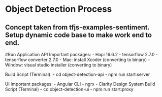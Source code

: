 # Object Detection Process
## Concept taken from tfjs-examples-sentiment. Setup dynamic code base to make work end to end.

#Run Application
API
  Important packages:
    - Hapi 16.6.2
    - tensorflow 2.7.0
    - tensorflow converter 2.7.0
      - Mac: install Xcoder (converting to binary)
      - Window: visual studio installer (converting to binary)
      
  Build Script (Terminal):
    - cd object-detection-api
    - npm run start:server

UI
  Important packages:
    - Angular CLI
    - ngrx
    - Clarity Design System
  Build Script (Terminal)
    - cd object-detection-ui
    - npm run start:proxy
